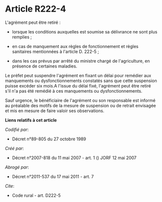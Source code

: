 # Article R222-4

L'agrément peut être retiré :

- lorsque les conditions auxquelles est soumise sa délivrance ne sont plus remplies ;

- en cas de manquement aux règles de fonctionnement et règles sanitaires mentionnées à l'article D. 222-5 ;

- dans les cas prévus par arrêté du ministre chargé de l'agriculture, en présence de certaines maladies. 

Le préfet peut suspendre l'agrément en fixant un délai pour remédier aux manquements ou dysfonctionnements constatés sans que
cette suspension puisse excéder six mois.A l'issue du délai fixé, l'agrément peut être retiré s'il n'a pas été remédié à ces
manquements ou dysfonctionnements. 

Sauf urgence, le bénéficiaire de l'agrément ou son responsable est informé au préalable des motifs de la mesure de suspension
ou de retrait envisagée et mis en mesure de faire valoir ses observations.

**Liens relatifs à cet article**

_Codifié par_:

  - Décret n°89-805 du 27 octobre 1989

_Créé par_:

  - Décret n°2007-818 du 11 mai 2007 - art. 1 () JORF 12 mai 2007

_Abrogé par_:

  - Décret n°2011-537 du 17 mai 2011 - art. 7

_Cite_:

  - Code rural - art. D222-5
